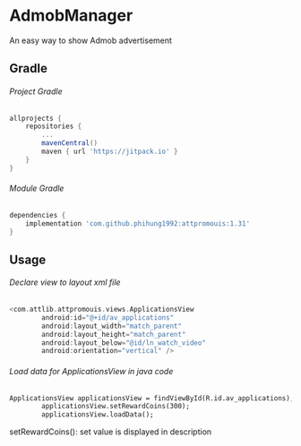 # AdmobManager
An easy way to show Admob advertisement

Gradle
------------


###### Project Gradle
```groovy
allprojects {
	repositories {
		...
		mavenCentral()
		maven { url 'https://jitpack.io' }
	}
}
```

###### Module Gradle
```groovy
dependencies {
	implementation 'com.github.phihung1992:attpromouis:1.31'
}
```

Usage
--------

###### Declare view to layout xml file

```groovy
<com.attlib.attpromouis.views.ApplicationsView
        android:id="@+id/av_applications"
        android:layout_width="match_parent"
        android:layout_height="match_parent"
        android:layout_below="@id/ln_watch_video"
        android:orientation="vertical" />
```

###### Load data for ApplicationsView in java code

```xml
ApplicationsView applicationsView = findViewById(R.id.av_applications);
        applicationsView.setRewardCoins(300);
        applicationsView.loadData();
```

setRewardCoins(): set value is displayed in description
